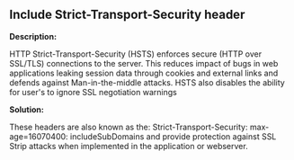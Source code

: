 
Include Strict-Transport-Security header
-------

**Description:**

HTTP Strict-Transport-Security (HSTS) enforces secure (HTTP over SSL/TLS) connections to the server. This reduces impact of bugs in web applications leaking session data through cookies and external links and defends against Man-in-the-middle attacks. HSTS also disables the ability for user&#39;s to ignore SSL negotiation warnings


**Solution:**

These headers are also known as the: Strict-Transport-Security: max-age=16070400: includeSubDomains and provide protection against SSL Strip attacks when implemented in the application or webserver. 

	